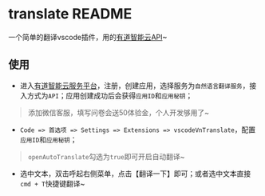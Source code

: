 # translate README

一个简单的翻译vscode插件，用的[有道智能云API](https://ai.youdao.com/DOCSIRMA/html/trans/api/wbfy/index.html)~


## 使用

- 进入[有道智能云服务平台](https://ai.youdao.com/)，注册，创建应用，选择服务为`自然语言翻译服务`，接入方式为`API`；应用创建成功后会获得`应用ID`和`应用秘钥`；
> 添加微信客服，填写问卷会送50体验金，个人开发够用了~

- `Code => 首选项 => Settings => Extensions => vscodeVnTranslate`，配置`应用ID`和`应用秘钥`；
> `openAutoTranslate`勾选为`true`即可开启自动翻译~


- 选中文本，双击呼起右侧菜单，点击【翻译一下】即可；或者选中文本直接`cmd + T`快捷键翻译~





